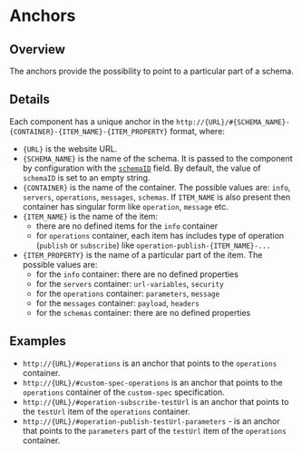 # Anchors

## Overview

The anchors provide the possibility to point to a particular part of a schema.

## Details

Each component has a unique anchor in the `http://{URL}/#{SCHEMA_NAME}-{CONTAINER}-{ITEM_NAME}-{ITEM_PROPERTY}` format, where:

- `{URL}` is the website URL.
- `{SCHEMA_NAME}` is the name of the schema. It is passed to the component by configuration with the [`schemaID`](../configuration/config-modification.md#definition) field. By default, the value of `schemaID` is set to an empty string.
- `{CONTAINER}` is the name of the container. The possible values are: `info`, `servers`, `operations`, `messages`, `schemas`. If `ITEM_NAME` is also present then container has singular form like `operation`, `message` etc.
- `{ITEM_NAME}` is the name of the item: 
    - there are no defined items for the `info` container
    - for `operations` container, each item has includes type of operation (`publish` or `subscribe`) like `operation-publish-{ITEM_NAME}-...`
- `{ITEM_PROPERTY}` is the name of a particular part of the item. The possible values are:
    - for the `info` container: there are no defined properties
    - for the `servers` container: `url-variables`, `security`
    - for the `operations` container: `parameters`, `message`
    - for the `messages` container: `payload`, `headers`
    - for the `schemas` container: there are no defined properties

## Examples

- `http://{URL}/#operations` is an anchor that points to the `operations` container.
- `http://{URL}/#custom-spec-operations` is an anchor that points to the `operations` container of the `custom-spec` specification.
- `http://{URL}/#operation-subscribe-testUrl` is an anchor that points to the `testUrl` item of the `operations` container.
- `http://{URL}/#operation-publish-testUrl-parameters` - is an anchor that points to the `parameters` part of the `testUrl` item of the `operations` container.
